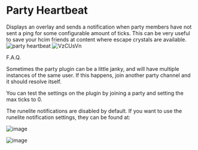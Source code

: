 # Party Heartbeat
Displays an overlay and sends a notification when party members have not sent a ping for some configurable amount of ticks. This can be very useful to save your hcim friends at content where escape crystals are available.
![party heartbeat](https://user-images.githubusercontent.com/75790554/221335112-20a03d3f-2400-4544-9ebf-d3574d3ac1ee.gif)
![VzCUsVn](https://user-images.githubusercontent.com/75790554/221335186-9d0d4fe4-c07c-4521-a295-144651cd3e97.png)




F.A.Q.

Sometimes the party plugin can be a little janky, and will have multiple instances of the same user. If this happens, join another party channel and it should resolve itself.

You can test the settings on the plugin by joining a party and setting the max ticks to 0.

The runelite notifications are disabled by default.
If you want to use the runelite notification settings, they can be found at:

![image](https://user-images.githubusercontent.com/42009371/221331683-5ec46d49-7f30-431f-a582-ff21eb3bad1f.png)

![image](https://user-images.githubusercontent.com/42009371/221331720-446ec9c5-b876-4e57-ab13-e127dd123e2b.png)
